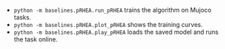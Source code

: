 - `python -m baselines.pRHEA.run_pRHEA` trains the algorithm on Mujoco tasks.
- `python -m baselines.pRHEA.plot_pRHEA` shows the training curves.
- `python -m baselines.pRHEA.play_pRHEA` loads the saved model and runs the task online.
